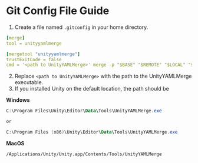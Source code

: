 # Git Config File Guide

1. Create a file named `.gitconfig` in your home directory. 

```yaml
[merge]
tool = unityyamlmerge

[mergetool "unityyamlmerge"]
trustExitCode = false
cmd = '<path to UnityYAMLMerge>' merge -p "$BASE" "$REMOTE" "$LOCAL" "$MERGED"
```

2. Replace `<path to UnityYAMLMerge>` with the path to the UnityYAMLMerge executable.
3. If you installed Unity on the default location, the path should be 

**Windows**
```powershell
C:\Program Files\Unity\Editor\Data\Tools\UnityYAMLMerge.exe

or

C:\Program Files (x86)\Unity\Editor\Data\Tools\UnityYAMLMerge.exe
```

**MacOS**
```zsh
/Applications/Unity/Unity.app/Contents/Tools/UnityYAMLMerge
```